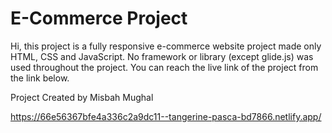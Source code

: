 # E-Commerce Project


Hi, this project is a fully responsive e-commerce website project made only HTML, CSS and JavaScript.
No framework or library (except glide.js) was used throughout the project.
You can reach the live link of the project from the link below.

Project Created by Misbah Mughal

https://66e56367bfe4a336c2a9dc11--tangerine-pasca-bd7866.netlify.app/
